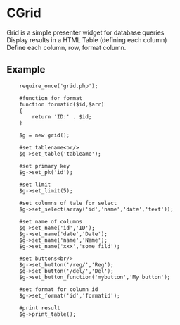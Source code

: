 ﻿<h1>CGrid</h1>
Grid is a simple presenter widget for database queries
<br/>
Display results in a HTML Table (defining each column)<br/>
Define each column, row, format column.<br/>

<h2>Example</h2>

		
		require_once('grid.php'); 
		
		#function for format
		function formatid($id,$arr)
		{
			return 'ID:' . $id;
		}
	
		$g = new grid();
		
		#set tablename<br/>
		$g->set_table('tableame');
		
		#set primary key
		$g->set_pk('id');
		
		#set limit
		$g->set_limit(5);	
				
		#set columns of tale for select		
		$g->set_select(array('id','name','date','text'));
		
		#set name of columns
		$g->set_name('id','ID');
		$g->set_name('date','Date');
		$g->set_name('name','Name');
		$g->set_name('xxx','some fild');
		
		#set buttons<br/>
		$g->set_button('/reg/','Reg');
		$g->set_button('/del/','Del');
		$g->set_button_function('mybutton','My button');
		
		#set format for column id
		$g->set_format('id','formatid');
		
		#print result
		$g->print_table();